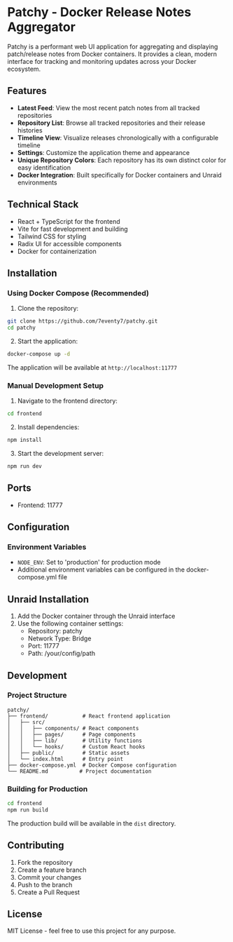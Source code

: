 # Patchy - Docker Release Notes Aggregator

Patchy is a performant web UI application for aggregating and displaying patch/release notes from Docker containers. It provides a clean, modern interface for tracking and monitoring updates across your Docker ecosystem.

## Features

- **Latest Feed**: View the most recent patch notes from all tracked repositories
- **Repository List**: Browse all tracked repositories and their release histories
- **Timeline View**: Visualize releases chronologically with a configurable timeline
- **Settings**: Customize the application theme and appearance
- **Unique Repository Colors**: Each repository has its own distinct color for easy identification
- **Docker Integration**: Built specifically for Docker containers and Unraid environments

## Technical Stack

- React + TypeScript for the frontend
- Vite for fast development and building
- Tailwind CSS for styling
- Radix UI for accessible components
- Docker for containerization

## Installation

### Using Docker Compose (Recommended)

1. Clone the repository:
```bash
git clone https://github.com/7eventy7/patchy.git
cd patchy
```

2. Start the application:
```bash
docker-compose up -d
```

The application will be available at `http://localhost:11777`

### Manual Development Setup

1. Navigate to the frontend directory:
```bash
cd frontend
```

2. Install dependencies:
```bash
npm install
```

3. Start the development server:
```bash
npm run dev
```

## Ports

- Frontend: 11777

## Configuration

### Environment Variables

- `NODE_ENV`: Set to 'production' for production mode
- Additional environment variables can be configured in the docker-compose.yml file

## Unraid Installation

1. Add the Docker container through the Unraid interface
2. Use the following container settings:
   - Repository: patchy
   - Network Type: Bridge
   - Port: 11777
   - Path: /your/config/path

## Development

### Project Structure

```
patchy/
├── frontend/           # React frontend application
│   ├── src/
│   │   ├── components/ # React components
│   │   ├── pages/      # Page components
│   │   ├── lib/        # Utility functions
│   │   └── hooks/      # Custom React hooks
│   ├── public/         # Static assets
│   └── index.html      # Entry point
├── docker-compose.yml  # Docker Compose configuration
└── README.md          # Project documentation
```

### Building for Production

```bash
cd frontend
npm run build
```

The production build will be available in the `dist` directory.

## Contributing

1. Fork the repository
2. Create a feature branch
3. Commit your changes
4. Push to the branch
5. Create a Pull Request

## License

MIT License - feel free to use this project for any purpose.